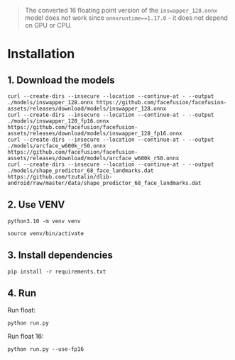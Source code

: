 > The converted 16 floating point version of the `inswapper_128.onnx` model does not work since `onnxruntime==1.17.0` - it does not depend on GPU or CPU.


# Installation

## 1. Download the models

```
curl --create-dirs --insecure --location --continue-at - --output ./models/inswapper_128.onnx https://github.com/facefusion/facefusion-assets/releases/download/models/inswapper_128.onnx
curl --create-dirs --insecure --location --continue-at - --output ./models/inswapper_128_fp16.onnx https://github.com/facefusion/facefusion-assets/releases/download/models/inswapper_128_fp16.onnx
curl --create-dirs --insecure --location --continue-at - --output ./models/arcface_w600k_r50.onnx https://github.com/facefusion/facefusion-assets/releases/download/models/arcface_w600k_r50.onnx
curl --create-dirs --insecure --location --continue-at - --output ./models/shape_predictor_68_face_landmarks.dat https://github.com/tzutalin/dlib-android/raw/master/data/shape_predictor_68_face_landmarks.dat
```

## 2. Use VENV

```
python3.10 -m venv venv
```
```
source venv/bin/activate
```

## 3. Install dependencies

```
pip install -r requirements.txt
```

## 4. Run

Run float:

```
python run.py
```

Run float 16:

```
python run.py --use-fp16
```
